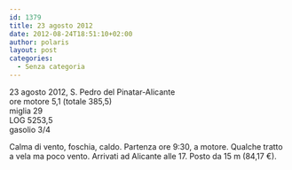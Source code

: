 ```yaml
---
id: 1379
title: 23 agosto 2012
date: 2012-08-24T18:51:10+02:00
author: polaris
layout: post
categories:
  - Senza categoria
---
```

23 agosto 2012, S. Pedro del Pinatar-Alicante  
ore motore 5,1 (totale 385,5)  
miglia 29  
LOG 5253,5  
gasolio 3/4

Calma di vento, foschia, caldo. Partenza ore 9:30, a motore. Qualche tratto a vela ma poco vento. Arrivati ad Alicante alle 17. Posto da 15 m (84,17 €).